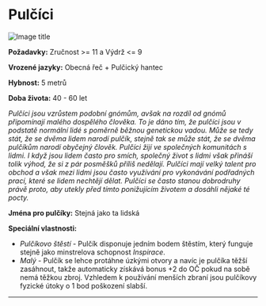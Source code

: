 # Pulčíci

![Image title](/assets/races/halfling.webp)

**Požadavky:** Zručnost >= 11 a Výdrž <= 9  

**Vrozené jazyky:** Obecná řeč + Pulčický hantec 

**Hybnost:** 5 metrů 

**Doba života:** 40 - 60 let

*Pulčíci jsou vzrůstem podobní gnómům, avšak na rozdíl od gnómů připomínají malého dospělého člověka. To je dáno tím, že pulčíci jsou v podstatě normální lidé s poměrně běžnou genetickou vadou. Může se tedy stát, že se dvěma lidem narodí pulčík, stejně tak se může stát, že se dvěma pulčíkům narodí obyčejný člověk. Pulčíci žijí ve společných komunitách s lidmi. I když jsou lidem často pro smích, společný život s lidmi však přináší tolik výhod, že si z pár posměšků příliš nedělají. Pulčíci mají velký talent pro obchod a však mezi lidmi jsou často využívání pro vykonávání podřadných prací, které se lidem nechtějí dělat. Pulčíci se často stanou dobrodruhy právě proto, aby utekly před tímto ponižujícím životem a dosáhli nějaké té pocty.*

**Jména pro pulčíky:** Stejná jako ta lidská

**Speciální vlastnosti:** 

- *Pulčíkovo štěstí* - Pulčík disponuje jedním bodem štěstím, který funguje stejně jako minstrelova schopnost *Inspirace*. 
- *Malý* - Pulčík se lehce protáhne úzkými otvory a navíc je pulčíka těžší zasáhnout, takže automaticky získává bonus +2 do OČ pokud na sobě nemá těžkou zbroj. Vzhledem k používání menších zbraní jsou pulčíkovy fyzické útoky o 1 bod poškození slabší.

---

